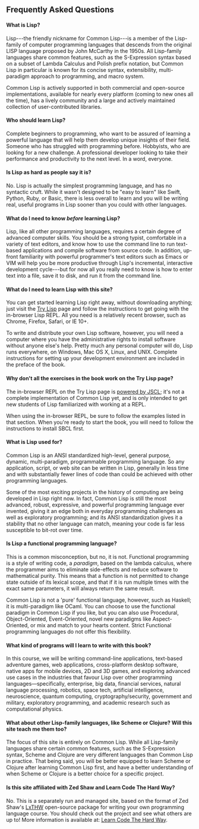 ## Frequently Asked Questions

<h4 class="text-info">What is Lisp?</h4>

Lisp---the friendly nickname for Common Lisp---is a member of the Lisp-family of computer programming languages that descends from the original LISP language proposed by John McCarthy in the 1950s.  All Lisp-family languages share common features, such as the S-Expression syntax based on a subset of Lambda Calculus and Polish prefix notation, but Common Lisp in particular is known for its concise syntax, extensibility, multi-paradigm approach to programming, and macro system.

Common Lisp is actively supported in both commercial and open-source implementations, available for nearly every platform (coming to new ones all the time), has a lively community and a large and actively maintained collection of user-contributed libraries.

<h4 class="text-info">Who should learn Lisp?</h4>

Complete beginners to programming, who want to be assured of learning a powerful language that will help them develop unique insights of their field.  Someone who has struggled with programming before.  Hobbyists, who are looking for a new challenge.  A professional developer looking to take their performance and productivity to the next level. In a word, everyone.

<h4 class="text-info">Is Lisp as hard as people say it is?</h4>

No. Lisp is actually the simplest programming language, and has no syntactic cruft.  While it wasn't designed to be "easy to learn" like Swift, Python, Ruby, or Basic, there is less overall to learn and you will be writing real, useful programs in Lisp sooner than you could with other languages.

<h4 class="text-info">What do I need to know <em>before</em> learning Lisp?</h4>

Lisp, like all other programming languages, requires a certain degree of advanced computer skills. You should be a strong typist, comfortable in a variety of text editors, and know how to use the command line to run text-based applications and compile software from source code.  In addition, up-front familiarity with powerful programmer's text editors such as Emacs or VIM will help you be more productive through Lisp's incremental, interactive development cycle---but for now all you really need to know is how to enter text into a file, save it to disk, and run it from the command line.

<h4 class="text-info">What do I need to learn Lisp with this site?</h4>

You can get started learning Lisp right away, without downloading anything; just visit the [Try Lisp](/try-lisp/) page and follow the instructions to get going with the in-browser Lisp REPL.  All you need is a relatively recent browser, such as Chrome, Firefox, Safari, or IE 10+.

To write and distribute your own Lisp software, however, you will need a computer where you have the administrative rights to install software without anyone else's help.  Pretty much any personal computer will do, Lisp runs everywhere, on Windows, Mac OS X, Linux, and UNIX.  Complete instructions for setting up your development environment are included in the preface of the book.

<h4 class="text-info">Why don't all the exercises in the book work on the Try Lisp page?</h4>

The in-browser REPL on the Try Lisp page is <a href="https://github.com/davazp/jscl" target="_blank">powered by JSCL</a>; it's not a complete implementation of Common Lisp yet, and is only intended to get new students of Lisp familiarized with working at a REPL.

When using the in-browser REPL, be sure to follow the examples listed in that section.  When you're ready to start the book, you will need to follow the instructions to install SBCL first.

<h4 class="text-info">What is Lisp used for?</h4>

Common Lisp is an ANSI standardized high-level, general purpose, dynamic, multi-paradigm, programmable programming language.  So any application, script, or web site can be written in Lisp, generally in less time and with substantially fewer lines of code than could be achieved with other programming languages.

Some of the most exciting projects in the history of computing are being developed in Lisp right now.  In fact, Common Lisp is still the most advanced, robust, expressive, and powerful programming language ever invented, giving it an edge both in everyday programming challenges as well as exploratory programming; and its ANSI standardization gives it a stability that no other language can match, meaning your code is far less susceptible to bit-rot over time.

<h4 class="text-info">Is Lisp a functional programming language?</h4>

This is a common misconception, but no, it is not.  Functional programming is a style of writing code, a *paradigm*, based on the lambda calculus, where the programmer aims to eliminate side-effects and reduce software to mathematical purity.  This means that a function is not permitted to change state outside of its lexical scope, and that if it is run multiple times with the exact same parameters, it will always return the same result.

Common Lisp is not a 'pure' functional language, however, such as Haskell; it is multi-paradigm like OCaml.  You can choose to use the functional paradigm in Common Lisp if you like, but you can also use Procedural, Object-Oriented, Event-Oriented, novel new paradigms like Aspect-Oriented, or mix and match to your hearts content.  Strict Functional programming languages do not offer this flexibility.

<h4 class="text-info">What kind of programs will I learn to write with this book?</h4>

In this course, we will be writing command-line applications, text-based adventure games, web applications, cross-platform desktop software, native apps for mobile devices, 2D and 3D games, and exploring advanced use cases in the industries that favour Lisp over other programming languages&mdash;specifically, enterprise, big data, financial services, natural language processing, robotics, space tech, artificial intelligence, neuroscience, quantum computing, cryptography/security, government and military, exploratory programming, and academic research such as computational physics.

<h4 class="text-info">What about other Lisp-family languages, like Scheme or Clojure? Will this site teach me them too?</h4>

The focus of this site is entirely on Common Lisp.  While all Lisp-family languages share certain common features, such as the S-Expression syntax, Scheme and Clojure are very different languages than Common Lisp in practice.  That being said, you will be better equipped to learn Scheme or Clojure after learning Common Lisp first, and have a better understanding of when Scheme or Clojure is a better choice for a specific project.

<h4 class="text-info">Is this site affiliated with Zed Shaw and Learn Code The Hard Way?</h4>

No.  This is a separately run and managed site, based on the format of Zed Shaw's <a href="https://gitorious.org/learn-x-the-hard-way/learn-x-the-hard-way" target="_blank">LxTHW</a> open-source package for writing your own programming language course.  You should check out the project and see what others are up to! More information is available at: <a href="http://learncodethehardway.org/" target="_blank">Learn Code The Hard Way</a>.
